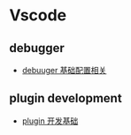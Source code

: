 # Vscode

## debugger

- [debuuger 基础配置相关](./vscode%20debugger.md)

## plugin development

- [plugin 开发基础](./vscode%20plugin%20development.md)
